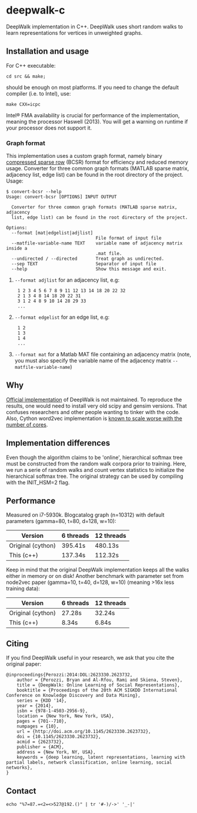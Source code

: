 # deepwalk-c

DeepWalk implementation in C++. DeepWalk uses short random walks to learn representations for vertices in unweighted graphs.

## Installation and usage

For C++ executable:

    cd src && make;

should be enough on most platforms. If you need to change the default compiler (i.e. to Intel), use:

    make CXX=icpc

Intel® FMA availability is crucial for performance of the implementation, meaning the processor  Haswell (2013). You will get a warning on runtime if your processor does not support it.

### Graph format

This implementation uses a custom graph format, namely binary [compressed sparse row](https://en.wikipedia.org/wiki/Sparse_matrix#Compressed_sparse_row_.28CSR.2C_CRS_or_Yale_format.29) (BCSR) format for efficiency and reduced memory usage. Converter for three common graph formats (MATLAB sparse matrix, adjacency list, edge list) can be found in the root directory of the project. Usage:

```
$ convert-bcsr --help
Usage: convert-bcsr [OPTIONS] INPUT OUTPUT

  Converter for three common graph formats (MATLAB sparse matrix, adjacency
  list, edge list) can be found in the root directory of the project.

Options:
  --format [mat|edgelist|adjlist]
                                  File format of input file
  --matfile-variable-name TEXT    variable name of adjacency matrix inside a
                                  .mat file.
  --undirected / --directed       Treat graph as undirected.
  --sep TEXT                      Separator of input file
  --help                          Show this message and exit.
```

1. ``--format adjlist`` for an adjacency list, e.g:

        1 2 3 4 5 6 7 8 9 11 12 13 14 18 20 22 32
        2 1 3 4 8 14 18 20 22 31
        3 1 2 4 8 9 10 14 28 29 33
        ...

1. ``--format edgelist`` for an edge list, e.g:

        1 2
        1 3
        1 4
        ...

1. ``--format mat`` for a Matlab MAT file containing an adjacency matrix
        (note, you must also specify the variable name of the adjacency matrix ``--matfile-variable-name``)

## Why

[Official implementation](https://github.com/phanein/deepwalk) of DeepWalk is not maintained. To reproduce the results, one would need to install very old scipy and gensim versions. That confuses researchers and other people wanting to tinker with the code. Also, Cython word2vec implementation is [known to scale worse with the number of cores](https://github.com/RaRe-Technologies/gensim/issues/1291).

## Implementation differences

Even though the algorithm claims to be 'online', hierarchical softmax tree must be constructed from the random walk corpora prior to training. Here, we run a serie of random walks and count vertex statistics to initialize the hierarchical softmax tree. The original strategy can be used by compiling with the INIT_HSM=2 flag.

## Performance

Measured on i7-5930k. Blogcatalog graph (n=10312) with default parameters (gamma=80, t=80, d=128, w=10):

| Version | 6 threads  | 12 threads |
| --- | --- | --- |
| Original (cython) | 395.41s  | 480.13s |
| This (c++) | 137.34s | 112.32s |

Keep in mind that the original DeepWalk implementation keeps all the walks either in memory or on disk! Another benchmark with parameter set from node2vec paper (gamma=10, t=40, d=128, w=10) (meaning >16x less training data):

| Version | 6 threads  | 12 threads |
| --- | --- | --- |
| Original (cython) | 27.28s | 32.24s |
| This (c++) | 8.34s | 6.84s |

## Citing

If you find DeepWalk useful in your research, we ask that you cite the original paper:

    @inproceedings{Perozzi:2014:DOL:2623330.2623732,
        author = {Perozzi, Bryan and Al-Rfou, Rami and Skiena, Steven},
        title = {DeepWalk: Online Learning of Social Representations},
        booktitle = {Proceedings of the 20th ACM SIGKDD International Conference on Knowledge Discovery and Data Mining},
        series = {KDD '14},
        year = {2014},
        isbn = {978-1-4503-2956-9},
        location = {New York, New York, USA},
        pages = {701--710},
        numpages = {10},
        url = {http://doi.acm.org/10.1145/2623330.2623732},
        doi = {10.1145/2623330.2623732},
        acmid = {2623732},
        publisher = {ACM},
        address = {New York, NY, USA},
        keywords = {deep learning, latent representations, learning with partial labels, network classification, online learning, social networks},
    }

## Contact

`echo "%7=87.=<2=<>527@192.()" | tr '#-)/->' '_-|'`

